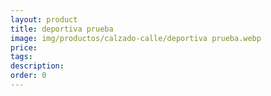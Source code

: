 ```yaml
---
layout: product
title: deportiva prueba
image: img/productos/calzado-calle/deportiva prueba.webp
price: 
tags: 
description: 
order: 0
---
```


